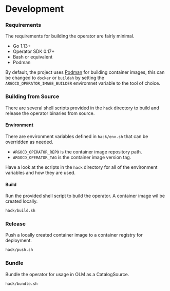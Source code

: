 
# Development

### Requirements

The requirements for building the operator are fairly minimal.

 * Go 1.13+
 * Operator SDK 0.17+
 * Bash or equivalent 
 * Podman

By default, the project uses [Podman][podman_link] for building container images, this can be changed to `docker` or `buildah` by setting the `ARGOCD_OPERATOR_IMAGE_BUILDER` enviromnet variable to the tool of choice.

### Building from Source

There are several shell scripts provided in the `hack` directory to build and release the operator binaries from source.

#### Environment

There are environment variables defined in `hack/env.sh` that can be overridden as needed.

 * `ARGOCD_OPERATOR_REPO` is the container image repository path.
 * `ARGOCD_OPERATOR_TAG` is the container image version tag.

Have a look at the scripts in the `hack` directory for all of the environment variables and how they are used.

#### Build

Run the provided shell script to build the operator. A container image wil be created locally.

``` bash
hack/build.sh
```

### Release

Push a locally created container image to a container registry for deployment.

``` bash
hack/push.sh
```

### Bundle

Bundle the operator for usage in OLM as a CatalogSource.

``` bash
hack/bundle.sh
```
[podman_link]:https://podman.io

